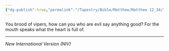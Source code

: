 ```yaml
---
{"dg-publish":true,"permalink":"/Tapestry/Bible/Matthew/Matthew 12_34/","title":"Matthew 12:34","hide":true,"tags":["bible-verse"],"dgHomeLink":true,"dgShowLocalGraph":true,"dgEnableSearch":true}
---
```


You brood of vipers, how can you who are evil say anything good? For the mouth speaks what the heart is full of.

---
*New International Version (NIV)*